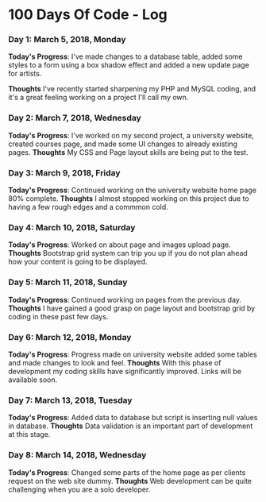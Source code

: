 # 100 Days Of Code - Log

<!-- ### Day 0: February 30, 2016 (Example 2) -->
<!-- ##### (delete me or comment me out) -->

<!-- **Today's Progress**: Fixed CSS, worked on canvas functionality for the app.

**Thoughts**: I really struggled with CSS, but, overall, I feel like I am slowly getting better at it. Canvas is still new for me, but I managed to figure out some basic functionality.

**Link(s) to work**: [Calculator App](http://www.example.com)
 -->

### Day 1: March 5, 2018, Monday

**Today's Progress**: I've made changes to a database table, added some styles to a form using a box shadow effect and added a new update page for artists.

**Thoughts** I've recently started sharpening my PHP and MySQL coding, and it's a great feeling working on a project I'll call my own.

### Day 2: March 7, 2018, Wednesday
**Today's Progress**: I've worked on my second project, a university website, created courses page, and made some UI changes to already existing pages.
**Thoughts** My CSS and Page layout skills are being put to the test.

### Day 3: March 9, 2018, Friday
**Today's Progress**: Continued working on the university website home page 80% complete.
**Thoughts** I almost stopped working on this project due to having a few rough edges and a commmon cold.

### Day 4: March 10, 2018, Saturday
**Today's Progress**: Worked on about page and images upload page.
**Thoughts** Bootstrap grid system can trip you up if you do not plan ahead how your content is going to be displayed.

### Day 5: March 11, 2018, Sunday
**Today's Progress**: Continued working on pages from the previous day.
**Thoughts** I have gained a good grasp on page layout and bootstrap grid by coding in these past few days.

### Day 6: March 12, 2018, Monday
**Today's Progress**: Progress made on university website added some tables and made changes to look and feel.
**Thoughts** With this phase of development my coding skills have significantly improved. Links will be available soon.

### Day 7: March 13, 2018, Tuesday
**Today's Progress**: Added data to database but script is inserting null values in database.
**Thoughts** Data validation is an important part of development at this stage.

### Day 8: March 14, 2018, Wednesday
**Today's Progress**: Changed some parts of the home page as per clients request on the web site dummy.
**Thoughts** Web development can be quite challenging when you are a solo developer.
